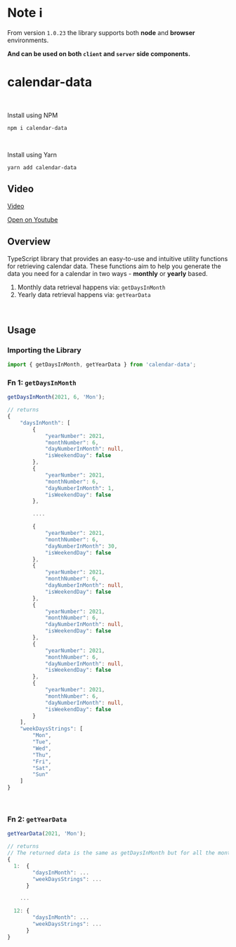# Note :information_source:
From version `1.0.23` the library supports both **node** and **browser** environments. 

**And can be used on both `client` and `server` side components.**

# calendar-data

<br />

Install using NPM

```
npm i calendar-data
```

<br />

Install using Yarn

```
yarn add calendar-data
```

## Video

[Video](https://github.com/MerhanMustafov/calendar-data/assets/76586375/d4f5ac7c-5b57-405f-b2c4-1afbe62a27d6)

[Open on Youtube](https://www.youtube.com/watch?v=WGA6uzkSRbk)

## Overview

TypeScript library that provides an easy-to-use and intuitive utility functions for retrieving calendar data. These functions aim to help you generate the data you need for a calendar in two ways - **monthly** or **yearly** based.

1. Monthly data retrieval happens via: `getDaysInMonth`
2. Yearly data retrieval happens via: `getYearData`

<br />

## Usage

### Importing the Library

```typescript
import { getDaysInMonth, getYearData } from 'calendar-data';
```

### Fn 1: `getDaysInMonth`

```typescript
getDaysInMonth(2021, 6, 'Mon');

// returns
{
    "daysInMonth": [
        {
            "yearNumber": 2021,
            "monthNumber": 6,
            "dayNumberInMonth": null,
            "isWeekendDay": false
        },
        {
            "yearNumber": 2021,
            "monthNumber": 6,
            "dayNumberInMonth": 1,
            "isWeekendDay": false
        },

        ....

        {
            "yearNumber": 2021,
            "monthNumber": 6,
            "dayNumberInMonth": 30,
            "isWeekendDay": false
        },
        {
            "yearNumber": 2021,
            "monthNumber": 6,
            "dayNumberInMonth": null,
            "isWeekendDay": false
        },
        {
            "yearNumber": 2021,
            "monthNumber": 6,
            "dayNumberInMonth": null,
            "isWeekendDay": false
        },
        {
            "yearNumber": 2021,
            "monthNumber": 6,
            "dayNumberInMonth": null,
            "isWeekendDay": false
        },
        {
            "yearNumber": 2021,
            "monthNumber": 6,
            "dayNumberInMonth": null,
            "isWeekendDay": false
        }
    ],
    "weekDaysStrings": [
        "Mon",
        "Tue",
        "Wed",
        "Thu",
        "Fri",
        "Sat",
        "Sun"
    ]
}
```

<br />

### Fn 2: `getYearData`

```typescript
getYearData(2021, 'Mon');

// returns
// The returned data is the same as getDaysInMonth but for all the months
{
  1:  {
        "daysInMonth": ...
        "weekDaysStrings": ...
      }

    ...

  12: {
        "daysInMonth": ...
        "weekDaysStrings": ...
      }
}
```
